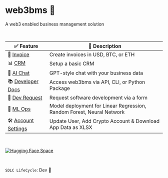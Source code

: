 # web3bms 💾
A web3 enabled business management solution

<br>

| ✅ Feature              | 📃 Description                                     |
|-------------------|-------------------------------------------------|
| 📑 <a href="https://web3bms.streamlit.app/?page=invoice" target="_self">Invoice</a>           | Create invoices in USD, BTC, or ETH            |
| 📊 <a href="https://web3bms.streamlit.app/?page=crm" target="_self">CRM</a>              | Setup a basic CRM                               |
| 💬 <a href="https://web3bms.streamlit.app/?page=ai_chat" target="_self">AI Chat</a>            | GPT-style chat with your business data         |
| 📚 <a href="https://web3bms.streamlit.app/?page=developer_docs" target="_self">Developer Docs</a>     | Access web3bms via API, CLI, or Python Package  |
| 🚀 <a href="https://web3bms.streamlit.app/?page=developer_request" target="_self">Dev Request</a>       | Request software development via a form        |
| 👾 <a href="https://web3bms.streamlit.app/?page=ml_ops" target="_self">ML Ops</a>    | Model deployment for Linear Regression, Random Forest, Neural Network |
| 🛠️ <a href="https://web3bms.streamlit.app/?page=account_settings" target="_self">Account Settings</a>     | Update User, Add Crypto Account & Download App Data as XLSX |

<br>

[![Hugging Face Space](https://huggingface.co/datasets/huggingface/badges/raw/main/deploy-on-spaces-xl.svg)](https://mattmajestic-web3bms.hf.space/)

<br>

`SDLC LifeCycle`: Dev 🚝 